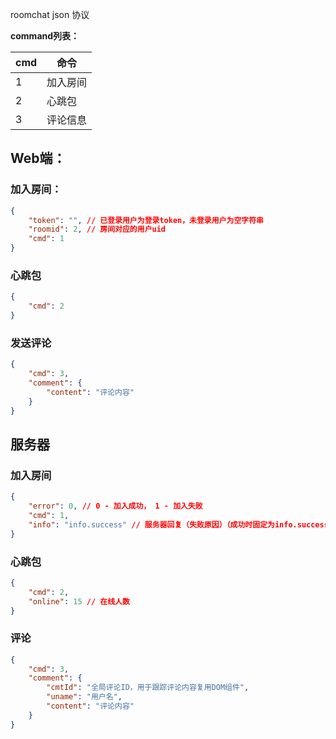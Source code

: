roomchat json 协议

**command列表：**

| cmd | 命令 |
| --- | ---- |
| 1 | 加入房间 |
| 2 | 心跳包 |
| 3 | 评论信息 |


## Web端：

### 加入房间：

```json
{
    "token": "", // 已登录用户为登录token，未登录用户为空字符串
    "roomid": 2, // 房间对应的用户uid
    "cmd": 1
}
```

### 心跳包

```json
{
    "cmd": 2
}
```

### 发送评论

```json
{
    "cmd": 3,
    "comment": {
        "content": "评论内容"
    }
}
```

## 服务器

### 加入房间

```json
{
    "error": 0, // 0 - 加入成功， 1 - 加入失败
    "cmd": 1,
    "info": "info.success" // 服务器回复（失败原因）（成功时固定为info.success）
}
```

### 心跳包

```json
{
    "cmd": 2,
    "online": 15 // 在线人数
}
```

### 评论

```json
{
    "cmd": 3,
    "comment": {
        "cmtId": "全局评论ID，用于跟踪评论内容复用DOM组件",
        "uname": "用户名",
        "content": "评论内容"
    }
}
```